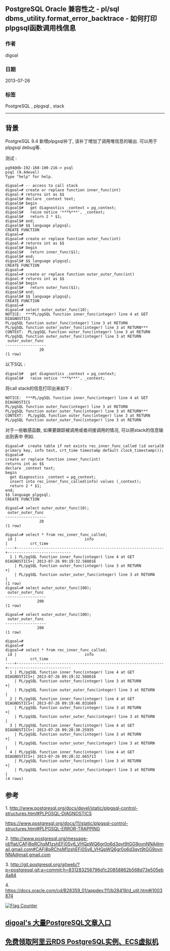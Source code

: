 ## PostgreSQL Oracle 兼容性之 - pl/sql dbms_utility.format_error_backtrace - 如何打印plpgsql函数调用栈信息  
                                                                                              
### 作者                                                                                                 
digoal                                                                                         
                                                                                          
### 日期                                                                                                                                                             
2013-07-26                                                                                       
                                                                                             
### 标签                                                                                          
PostgreSQL , plpgsql , stack          
                                                                                                                                                                
----                                                                                                                                                          
                                                                                                                                                                   
## 背景                             
PostgreSQL 9.4 新增plpgsql补丁, 该补丁增加了调用堆信息的输出. 可以用于plpgsql debug等.  
  
测试 :   
  
```  
pg94@db-192-168-100-216-> psql  
psql (9.4devel)  
Type "help" for help.  
  
digoal=# -- access to call stack  
digoal=# create or replace function inner_func(int)  
digoal-# returns int as $$  
digoal$# declare _context text;  
digoal$# begin  
digoal$#   get diagnostics _context = pg_context;  
digoal$#   raise notice '***%***', _context;  
digoal$#   return 2 * $1;  
digoal$# end;  
digoal$# $$ language plpgsql;  
CREATE FUNCTION  
digoal=#   
digoal=# create or replace function outer_func(int)  
digoal-# returns int as $$  
digoal$# begin  
digoal$#   return inner_func($1);  
digoal$# end;  
digoal$# $$ language plpgsql;  
CREATE FUNCTION  
digoal=#   
digoal=# create or replace function outer_outer_func(int)  
digoal-# returns int as $$  
digoal$# begin  
digoal$#   return outer_func($1);  
digoal$# end;  
digoal$# $$ language plpgsql;  
CREATE FUNCTION  
digoal=#   
digoal=# select outer_outer_func(10);  
NOTICE:  ***PL/pgSQL function inner_func(integer) line 4 at GET DIAGNOSTICS  
PL/pgSQL function outer_func(integer) line 3 at RETURN  
PL/pgSQL function outer_outer_func(integer) line 3 at RETURN***  
CONTEXT:  PL/pgSQL function outer_func(integer) line 3 at RETURN  
PL/pgSQL function outer_outer_func(integer) line 3 at RETURN  
 outer_outer_func   
------------------  
               20  
(1 row)  
```  
  
以下SQL :   
  
```  
digoal$#   get diagnostics _context = pg_context;  
digoal$#   raise notice '***%***', _context;  
```  
  
将call stack的信息打印出来如下 :   
  
```  
NOTICE:  ***PL/pgSQL function inner_func(integer) line 4 at GET DIAGNOSTICS  
PL/pgSQL function outer_func(integer) line 3 at RETURN  
PL/pgSQL function outer_outer_func(integer) line 3 at RETURN***  
CONTEXT:  PL/pgSQL function outer_func(integer) line 3 at RETURN  
PL/pgSQL function outer_outer_func(integer) line 3 at RETURN  
```  
  
对于一些敏感函数, 如果要跟踪被调用或者间接调用的情况, 可以把stack的信息输出到表中 例如.  
  
```  
digoal=#  create table if not exists rec_inner_func_called (id serial8 primary key, info text, crt_time timestamp default clock_timestamp());    
digoal=#   
create or replace function inner_func(int)  
returns int as $$  
declare _context text;  
begin  
  get diagnostics _context = pg_context;  
  insert into rec_inner_func_called(info) values (_context);                
  return 2 * $1;  
end;  
$$ language plpgsql;  
CREATE FUNCTION  
  
digoal=# select outer_outer_func(10);  
 outer_outer_func   
------------------  
               20  
(1 row)  
  
digoal=# select * from rec_inner_func_called;  
 id |                              info                               |          crt_time            
----+-----------------------------------------------------------------+----------------------------  
  1 | PL/pgSQL function inner_func(integer) line 4 at GET DIAGNOSTICS+| 2013-07-26 09:19:32.588016  
    | PL/pgSQL function outer_func(integer) line 3 at RETURN         +|   
    | PL/pgSQL function outer_outer_func(integer) line 3 at RETURN    |   
(1 row)  
digoal=# select outer_outer_func(100);  
 outer_outer_func   
------------------  
              200  
(1 row)  
  
digoal=# select outer_outer_func(100);  
 outer_outer_func   
------------------  
              200  
(1 row)  
  
digoal=#   
digoal=#   
digoal=# select * from rec_inner_func_called;  
 id |                              info                               |          crt_time            
----+-----------------------------------------------------------------+----------------------------  
  1 | PL/pgSQL function inner_func(integer) line 4 at GET DIAGNOSTICS+| 2013-07-26 09:19:32.588016  
    | PL/pgSQL function outer_func(integer) line 3 at RETURN         +|   
    | PL/pgSQL function outer_outer_func(integer) line 3 at RETURN    |   
  2 | PL/pgSQL function inner_func(integer) line 4 at GET DIAGNOSTICS+| 2013-07-26 09:19:46.031669  
    | PL/pgSQL function outer_func(integer) line 3 at RETURN         +|   
    | PL/pgSQL function outer_outer_func(integer) line 3 at RETURN    |   
  3 | PL/pgSQL function inner_func(integer) line 4 at GET DIAGNOSTICS+| 2013-07-26 09:20:30.25935  
    | PL/pgSQL function outer_func(integer) line 3 at RETURN         +|   
    | PL/pgSQL function outer_outer_func(integer) line 3 at RETURN    |   
  4 | PL/pgSQL function inner_func(integer) line 4 at GET DIAGNOSTICS+| 2013-07-26 09:20:32.665713  
    | PL/pgSQL function outer_func(integer) line 3 at RETURN         +|   
    | PL/pgSQL function outer_outer_func(integer) line 3 at RETURN    |   
(4 rows)  
```  
  
## 参考  
1\. http://www.postgresql.org/docs/devel/static/plpgsql-control-structures.html#PLPGSQL-DIAGNOSTICS  
    
https://www.postgresql.org/docs/11/static/plpgsql-control-structures.html#PLPGSQL-ERROR-TRAPPING  
  
2\. http://www.postgresql.org/message-id/flat/CAFj8pRChsM1zshEFi0Sy6_VHQpWQ6gr0o6d3qvt9tGG9ovnNNA@mail.gmail.com#CAFj8pRChsM1zshEFi0Sy6_VHQpWQ6gr0o6d3qvt9tGG9ovnNNA@mail.gmail.com  
  
3\. http://git.postgresql.org/gitweb/?p=postgresql.git;a=commit;h=831283256796d1c20858862b568d73e505eb4a84  
  
4\. https://docs.oracle.com/cd/B28359_01/appdev.111/b28419/d_util.htm#i1003874  
  
<a rel="nofollow" href="http://info.flagcounter.com/h9V1"  ><img src="http://s03.flagcounter.com/count/h9V1/bg_FFFFFF/txt_000000/border_CCCCCC/columns_2/maxflags_12/viewers_0/labels_0/pageviews_0/flags_0/"  alt="Flag Counter"  border="0"  ></a>  
  
  
  
  
  
  
## [digoal's 大量PostgreSQL文章入口](https://github.com/digoal/blog/blob/master/README.md "22709685feb7cab07d30f30387f0a9ae")
  
  
## [免费领取阿里云RDS PostgreSQL实例、ECS虚拟机](https://free.aliyun.com/ "57258f76c37864c6e6d23383d05714ea")
  
